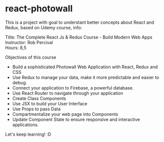 # react-photowall
This is a project with goal to understant better concepts about React and Redux, based on Udemy course, info:

Title: The Complete React Js & Redux Course - Build Modern Web Apps <br/>
Instructor: Rob Percival <br/>
Hours: 8,5 <br/>

Objectives of this course

- Build a sophisticated Photowall Web Application with React, Redux and CSS
- Use Redux to manage your data, make it more predictable and easier to debug.
- Connect your application to Firebase, a powerful database.
- Use React Router to navigate through your application
- Create Class Components
- Use JSX to build your User Interface
- Use Props to pass Data
- Compartmentalize your web page into Components
- Update Component State to ensure responsive and interactive applications.

Let's keep learning! :D
